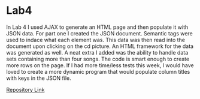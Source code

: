 # Lab4
In Lab 4 I used AJAX to generate an HTML page and then populate it with JSON data. For part one I created the JSON document. Semantic tags were used to indace what each element was. This data was then read into the document upon clicking on the cd picture. An HTML framework for the data was generated as well. A neat extra I added was the ability to handle data sets containing more than four songs. The code is smart enough to create more rows on the page. If I had more time/less tests this week, I would have loved to create a more dynamic program that would populate column titles with keys in the JSON file.

[Repository Link](https://github.com/rickrizzo/Lab4 "Lab 4")
